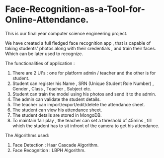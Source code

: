 # Face-Recognition-as-a-Tool-for-Online-Attendance.

This is our final year computer science engineering project.

We have created a full fledged face recognition app , that is capable of taking students' photos along with their credentials , and train their faces. Which can be later used to recognize.

The functionalities of application :

1. There are 2 UI's : one for platform admin / teacher and the other is for student.
2. Student can register his Name , SRN (Unique Student Role Number) , Gender , Class , Teacher , Subject etc.
3. Student can train the model using his photos and send it to the admin.
4. The admin can validate the student details.
5. The teacher can import/export/edit/delete the attendance sheet.
6. The student can view his attendance sheet.
7. The student details are stored in MongoDB.
8. To maintain fair play , the teacher can set a threshold of 45mins , till which the student has to sit infront of the camera to get his attendance.

The Algorithms used:

1. Face Detection : Haar Cascade Algorithm.
2. Face Recognition : LBPH Algorithm.


